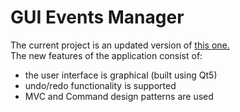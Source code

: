 # GUI Events Manager
The current project is an updated version of <a href="https://github.com/alex-nedelcu/events-manager">this one.</a><br>
The new features of the application consist of:
  * the user interface is graphical (built using Qt5)
  * undo/redo functionality is supported
  * MVC and Command design patterns are used
